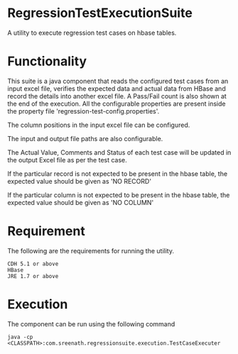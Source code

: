 # RegressionTestExecutionSuite
A utility to execute regression test cases on hbase tables.


# Functionality

This suite is a java component that reads the configured test cases from an input excel file, verifies the expected data and actual data from HBase and record the details into another excel file. A Pass/Fail count is also shown at the end of the execution. All the configurable properties are present inside the property file 'regression-test-config.properties'.

The column positions in the input excel file can be configured.

The input and output file paths are also configurable.

The Actual Value, Comments and Status of each test case will be updated in the output Excel file as per the test case.

If the particular record is not expected to be present in the hbase table, the expected value should be given as 'NO RECORD'

If the particular column is not expected to be present in the hbase table, the expected value should be given as 'NO COLUMN'


# Requirement

The following are the requirements for running the utility.

    CDH 5.1 or above
    HBase
    JRE 1.7 or above


# Execution

The component can be run using the following command


    java -cp <CLASSPATH>:com.sreenath.regressionsuite.execution.TestCaseExecuter


